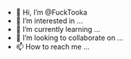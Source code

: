 - 👋 Hi, I’m @FuckTooka
- 👀 I’m interested in ...
- 🌱 I’m currently learning ...
- 💞️ I’m looking to collaborate on ...
- 📫 How to reach me ...

<!---
FuckTooka/FuckTooka is a ✨ special ✨ repository because its `README.md` (this file) appears on your GitHub profile.
You can click the Preview link to take a look at your changes.
--->
